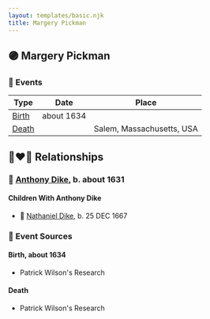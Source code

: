 ```yaml
---
layout: templates/basic.njk
title: Margery Pickman
---
```

## 🟣 Margery Pickman

### 📆 Events

Type | Date | Place
------ | ------ | ------
[Birth](#event-c8c7260b-5321-4543-8bf0-023291d5a472) | about 1634 |
[Death](#event-3c34ea18-ddf5-46b0-9dc1-a13eb9306730) |  | Salem, Massachusetts, USA

## 👩‍❤️‍👨 Relationships

### 🔵 [Anthony Dike](/people/4/42674230), b. about 1631

#### Children With Anthony Dike
* 🔵 [Nathaniel Dike](/people/4/44694189), b. 25 DEC 1667
### 📰 Event Sources

#### <a id="event-c8c7260b-5321-4543-8bf0-023291d5a472"></a> Birth, about 1634
* Patrick Wilson's Research

#### <a id="event-3c34ea18-ddf5-46b0-9dc1-a13eb9306730"></a> Death
* Patrick Wilson's Research